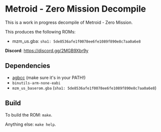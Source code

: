 # Metroid - Zero Mission Decompile

This is a work in progress decompile of Metroid - Zero Mission.

This produces the following ROMs:

- mzm_us.gba: `sha1: 5de8536afe1f0078ee6fe1089f890e8c7aa0a6e8`

**Discord**: https://discord.gg/2MGB9Xbr9y

## Dependencies

- [agbcc](https://github.com/pret/agbcc) (make sure it's in your PATH!)
- `binutils-arm-none-eabi`
- `mzm_us_baserom.gba` (`sha1: 5de8536afe1f0078ee6fe1089f890e8c7aa0a6e8`)

## Build

To build the ROM: `make`.

Anything else: `make help`.
